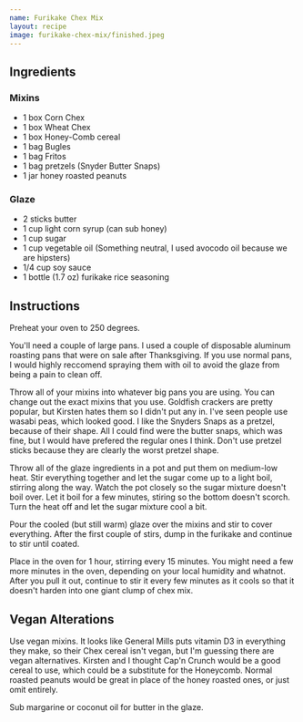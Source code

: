 ```yaml
---
name: Furikake Chex Mix
layout: recipe
image: furikake-chex-mix/finished.jpeg
---
```

## Ingredients

### Mixins
* 1 box Corn Chex
* 1 box Wheat Chex
* 1 box Honey-Comb cereal
* 1 bag Bugles
* 1 bag Fritos
* 1 bag pretzels (Snyder Butter Snaps)
* 1 jar honey roasted peanuts

### Glaze
* 2 sticks butter
* 1 cup light corn syrup (can sub honey)
* 1 cup sugar
* 1 cup vegetable oil (Something neutral, I used avocodo oil because we are hipsters)
* 1/4 cup soy sauce
* 1 bottle (1.7 oz) furikake rice seasoning

## Instructions
Preheat your oven to 250 degrees. 

You'll need a couple of large pans. I used a couple of disposable aluminum roasting pans that were on sale after Thanksgiving. If you use normal pans, I would highly reccomend spraying them with oil to avoid the glaze from being a pain to clean off. 

Throw all of your mixins into whatever big pans you are using. You can change out the exact mixins that you use. Goldfish crackers are pretty popular, but Kirsten hates them so I didn't put any in. I've seen people use wasabi peas, which looked good. I like the Snyders Snaps as a pretzel, because of their shape. All I could find were the butter snaps, which was fine, but I would have prefered the regular ones I think. Don't use pretzel sticks because they are clearly the worst pretzel shape. 

Throw all of the glaze ingredients in a pot and put them on medium-low heat. Stir everything together and let the sugar come up to a light boil, stirring along the way. Watch the pot closely so the sugar mixture doesn't boil over. Let it boil for a few minutes, stiring so the bottom doesn't scorch. Turn the heat off and let the sugar mixture cool a bit. 

Pour the cooled (but still warm) glaze over the mixins and stir to cover everything. After the first couple of stirs, dump in the furikake and continue to stir until coated. 

Place in the oven for 1 hour, stirring every 15 minutes. You might need a few more minutes in the oven, depending on your local humidity and whatnot. After you pull it out, continue to stir it every few minutes as it cools so that it doesn't harden into one giant clump of chex mix. 

## Vegan Alterations
Use vegan mixins. It looks like General Mills puts vitamin D3 in everything they make, so their Chex cereal isn't vegan, but I'm guessing there are vegan alternatives. Kirsten and I thought Cap'n Crunch would be a good cereal to use, which could be a substitute for the Honeycomb. Normal roasted peanuts would be great in place of the honey roasted ones, or just omit entirely. 

Sub margarine or coconut oil for butter in the glaze. 